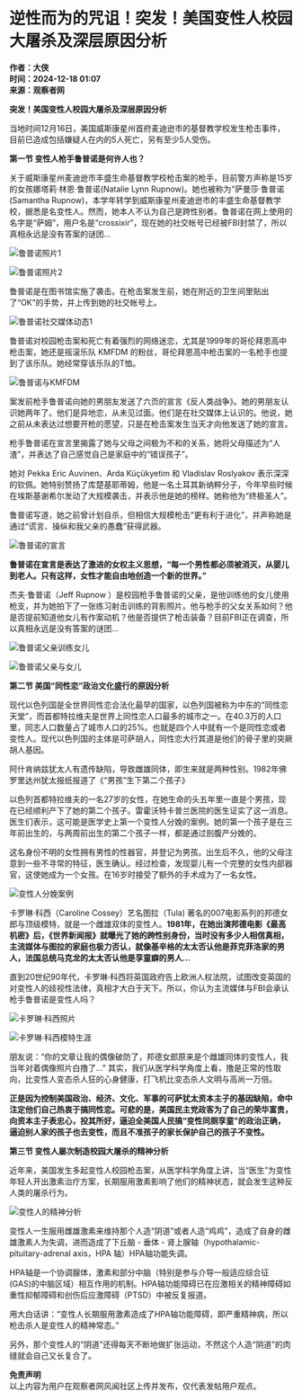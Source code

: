 # 逆性而为的咒诅！突发！美国变性人校园大屠杀及深层原因分析

**作者：大侠**  
**时间：2024-12-18 01:07**  
**来源：观察者网**  

**突发！美国变性人校园大屠杀及深层原因分析**

当地时间12月16日，美国威斯康星州首府麦迪逊市的基督教学校发生枪击事件，目前已造成包括嫌疑人在内的5人死亡，另有至少5人受伤。  

**第一节 变性人枪手鲁普诺是何许人也？**  

关于威斯康星州麦迪逊市丰盛生命基督教学校枪击案的枪手，目前警方声称是15岁的女孩娜塔莉·林恩·鲁普诺(Natalie Lynn Rupnow)。她也被称为“萨曼莎·鲁普诺(Samantha Rupnow)，本学年转学到威斯康星州麦迪逊市的丰盛生命基督教学校，据悉是名变性人。然而，她本人不认为自己是跨性别者。鲁普诺在网上使用的名字是“萨姆”，用户名是“crossixir”，现在她的社交帐号已经被FBI封禁了，所以真相永远是没有答案的谜团…  

![鲁普诺照片1](https://i.guancha.cn/bbs/2024/12/18/20241218010059204.jpg?imageView2/2/w/500/format/jpg)

![鲁普诺照片2](https://i.guancha.cn/bbs/2024/12/18/20241218010146460.jpg?imageView2/2/w/500/format/jpg)

鲁普诺是在图书馆实施了袭击。在枪击案发生前，她在附近的卫生间里贴出了“OK”的手势，并上传到她的社交帐号上。  

![鲁普诺社交媒体动态1](https://i.guancha.cn/bbs/2024/12/18/20241218010155643.jpg?imageView2/2/w/500/format/jpg)

鲁普诺对校园枪击案和死亡有着强烈的网络迷恋，尤其是1999年的哥伦拜恩高中枪击案，她还是摇滚乐队 KMFDM 的粉丝，哥伦拜恩高中枪击案的一名枪手也提到了该乐队。她经常穿该乐队的T恤。  

![鲁普诺与KMFDM](https://i.guancha.cn/bbs/2024/12/18/20241218010204358.jpg?imageView2/2/w/500/format/jpg)

案发前枪手鲁普诺向她的男朋友发送了六页的宣言《反人类战争》。她的男朋友认识她两年了。他们是异地恋，从未见过面。他们是在社交媒体上认识的。他说，她之前从未表达过想要开枪的愿望，只是在枪击案发生当天才向他发送了她的宣言。

枪手鲁普诺在宣言里揭露了她与父母之间极为不和的关系，她将父母描述为“人渣”，并表达了自己感觉自己是家庭中的“错误孩子”。  

她对 Pekka Eric Auvinen、Arda Küçükyetim 和 Vladislav Roslyakov 表示深深的钦佩。她特别赞扬了库楚基耶蒂姆，他是一名土耳其新纳粹分子，今年早些时候在埃斯基谢希尔发动了大规模袭击，并表示他是她的榜样。她称他为“终极圣人”。  

鲁普诺写道，她之前曾计划自杀，但相信大规模枪击“更有利于进化”，并声称她是通过“谎言、操纵和我父亲的愚蠢”获得武器。  

![鲁普诺的宣言](https://i.guancha.cn/bbs/2024/12/18/20241218010225132.jpg?imageView2/2/w/500/format/jpg)

**鲁普诺在宣言是表达了激进的女权主义思想，“每一个男性都必须被消灭，从婴儿到老人。只有这样，女性才能自由地创造一个新的世界。”**  

杰夫·鲁普诺（Jeff Rupnow ）是校园枪手鲁普诺的父亲，是他训练他的女儿使用枪支，并为她拍下了一张练习射击训练的背影照片。他与枪手的父女关系如何？他是否提前知道他女儿有作案动机？他是否提供了枪击装备？目前FBI正在调查，所以真相永远是没有答案的谜团…  

![鲁普诺父亲训练女儿](https://i.guancha.cn/bbs/2024/12/18/20241218010347515.jpg?imageView2/2/w/500/format/jpg)

![鲁普诺父亲与女儿](https://i.guancha.cn/bbs/2024/12/18/20241218010355863.jpg?imageView2/2/w/500/format/jpg)

**第二节 美国“同性恋”政治文化盛行的原因分析**  

现代以色列国是全世界同性恋合法化最早的国家，以色列国被称为中东的“同性恋天堂”，而首都特拉维夫是世界上同性恋人口最多的城市之一。在40.3万的人口里，同志人口数量占了城市人口的25%。也就是四个人中就有一个是同性恋或者变性人。现代以色列国的主体是可萨胡人，同性恋大行其道是他们的骨子里的突厥胡人基因。

阿什肯纳兹犹太人有遗传缺陷，导致雌雄同体，即生来就是两种性别。1982年佛罗里达州犹太报纸报道了《“男孩”生下第二个孩子》  

以色列首都特拉维夫的一名27岁的女性，在她生命的头五年里一直是个男孩，现在已经顺利产下了她的第二个孩子。雷霍沃特卡普兰医院的医生证实了这一消息。医生们表示，这可能是医学史上第一个变性人分娩的案例。她的第一个孩子是在三年前出生的，与两周前出生的第二个孩子一样，都是通过剖腹产分娩的。  

这名身份不明的女性拥有男性的性器官，并登记为男孩。出生后不久，他的父母注意到一些不寻常的特征，医生确认。经过检查，发现婴儿有一个完整的女性内部器官，这使她成为一个女孩。在16岁时接受了额外的手术成为了一名女性。  

![变性人分娩案例](https://i.guancha.cn/bbs/2024/12/18/20241218010412251.jpg?imageView2/2/w/500/format/jpg)

卡罗琳·科西（Caroline Cossey）艺名图拉（Tula) 著名的007电影系列的邦德女郎与顶级模特，就是一个雌雄双体的变性人。**1981年，在她出演邦德电影《最高机密》后，《世界新闻报》就曝光了她的跨性别身份，当时没有多少人相信真相，主流媒体与图拉的家庭也极力否认，就像基辛格的太太否认他是菲克菲洛家的男人，法国总统马克龙的太太否认他是孪童癖的男人…**  

直到20世纪90年代，卡罗琳·科西将英国政府告上欧洲人权法院，试图改变英国的对变性人的歧视性法律，真相才大白于天下。所以，你认为主流媒体与FBI会承认枪手鲁普诺是变性人吗？  

![卡罗琳·科西照片](https://i.guancha.cn/bbs/2024/12/18/20241218010429182.jpg?imageView2/2/w/500/format/jpg)

![卡罗琳·科西模特生涯](https://i.guancha.cn/bbs/2024/12/18/20241218010608724.jpg?imageView2/2/w/500/format/jpg)

朋友说：“你的文章让我的偶像破防了，邦德女郎原来是个雌雄同体的变性人，我当年对着偶像照片白撸了…” 其实，我们从医学科学角度上看，撸是正常的性取向，比变性人变态杀人狂的心身健康，打飞机比变态杀人文明与高尚一万倍。  

**正是因为控制美国政治、经济、文化、军事的可萨犹太资本主子的基因缺陷，命中注定他们自己热衷于搞同性恋。可悲的是，美国民主党政客为了自己的荣华富贵，向资本主子表忠心，投其所好，逼迫全美国人民搞“变性同厕孪童”的政治正确，逼迫别人家的孩子也去变性，而且不准孩子的家长保护自己的孩子不变性。**  

**第三节 变性人屡次制造校园大屠杀的精神分析**  

近年来，美国发生多起变性人校园枪击案，从医学科学角度上讲，当“医生”为变性年轻人开出激素治疗方案，长期服用激素影响了他们的精神状态，就会发生这种反人类的屠杀行为。  

![变性人的精神分析](https://i.guancha.cn/bbs/2024/12/18/20241218010621825.jpg?imageView2/2/w/500/format/jpg)

变性人一生服用雌雄激素来维持那个人造“阴道”或者人造“鸡鸡”，造成了自身的雌雄激素人为失调，进而造成了下丘脑 - 垂体 - 肾上腺轴（hypothalamic-pituitary-adrenal axis，HPA 轴）HPA轴功能失调。  

HPA轴是一个协调腺体，激素和部分中脑（特别是参与介导一般适应综合征 (GAS)的中脑区域）相互作用的机制。HPA轴功能障碍已在应激相关的精神障碍如重性抑郁障碍和创伤后应激障碍（PTSD）中被反复报道。  

用大白话讲：“变性人长期服用激素造成了HPA轴功能障碍，即严重精神病，所以枪击杀人是变性人的精神常态。”  

另外，那个变性人的“阴道”还得每天不断地做扩张运动，不然这个人造“阴道”的肉缝就会自己又长复合了。  

**免责声明**  
以上内容为用户在观察者网风闻社区上传并发布，仅代表发帖用户观点。
<!-- tcd_original_link https://user.guancha.cn/main/content?id=1349718&s=fwzwyzzwzbt -->
